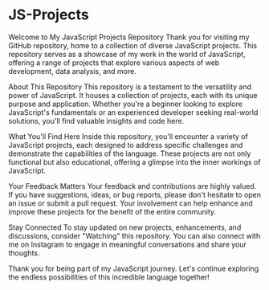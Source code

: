 # JS-Projects

Welcome to My JavaScript Projects Repository
Thank you for visiting my GitHub repository, home to a collection of diverse JavaScript projects. This repository serves as a showcase of my work in the world of JavaScript, offering a range of projects that explore various aspects of web development, data analysis, and more.

About This Repository
This repository is a testament to the versatility and power of JavaScript. It houses a collection of projects, each with its unique purpose and application. Whether you're a beginner looking to explore JavaScript's fundamentals or an experienced developer seeking real-world solutions, you'll find valuable insights and code here.

What You'll Find Here
Inside this repository, you'll encounter a variety of JavaScript projects, each designed to address specific challenges and demonstrate the capabilities of the language. These projects are not only functional but also educational, offering a glimpse into the inner workings of JavaScript.

Your Feedback Matters
Your feedback and contributions are highly valued. If you have suggestions, ideas, or bug reports, please don't hesitate to open an issue or submit a pull request. Your involvement can help enhance and improve these projects for the benefit of the entire community.

Stay Connected
To stay updated on new projects, enhancements, and discussions, consider "Watching" this repository. You can also connect with me on Instagram  to engage in meaningful conversations and share your thoughts.

Thank you for being part of my JavaScript journey. Let's continue exploring the endless possibilities of this incredible language together!

